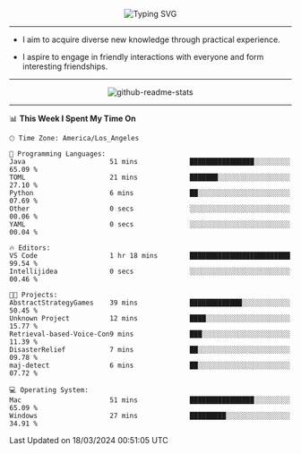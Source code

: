 <p align="center">
  <img src="https://readme-typing-svg.demolab.com?font=Fira+Code&weight=500&size=32&duration=2500&pause=1600&center=true&vCenter=true&random=false&width=1024&height=64&lines=Hi+there+%F0%9F%91%8B;I'm+delighted+you+could+make+it+here+%F0%9F%8E%89;I'm+Harry%2C+a+college+student+still+finding+my+way" alt="Typing SVG" />
</p>


---


- I aim to acquire diverse new knowledge through practical experience.

- I aspire to engage in friendly interactions with everyone and form interesting friendships.


---


<p align="center">
  <img src="https://github-readme-stats.vercel.app/api?username=Harry-Jing&show_icons=true" alt="github-readme-stats"/>
</p>


---

<!--START_SECTION:waka-->
📊 **This Week I Spent My Time On** 

```text
🕑︎ Time Zone: America/Los_Angeles

💬 Programming Languages: 
Java                     51 mins             ████████████████░░░░░░░░░   65.09 % 
TOML                     21 mins             ███████░░░░░░░░░░░░░░░░░░   27.10 % 
Python                   6 mins              ██░░░░░░░░░░░░░░░░░░░░░░░   07.69 % 
Other                    0 secs              ░░░░░░░░░░░░░░░░░░░░░░░░░   00.06 % 
YAML                     0 secs              ░░░░░░░░░░░░░░░░░░░░░░░░░   00.04 % 

🔥 Editors: 
VS Code                  1 hr 18 mins        █████████████████████████   99.54 % 
Intellijidea             0 secs              ░░░░░░░░░░░░░░░░░░░░░░░░░   00.46 % 

🐱‍💻 Projects: 
AbstractStrategyGames    39 mins             █████████████░░░░░░░░░░░░   50.45 % 
Unknown Project          12 mins             ████░░░░░░░░░░░░░░░░░░░░░   15.77 % 
Retrieval-based-Voice-Con9 mins              ███░░░░░░░░░░░░░░░░░░░░░░   11.39 % 
DisasterRelief           7 mins              ██░░░░░░░░░░░░░░░░░░░░░░░   09.78 % 
maj-detect               6 mins              ██░░░░░░░░░░░░░░░░░░░░░░░   07.72 % 

💻 Operating System: 
Mac                      51 mins             ████████████████░░░░░░░░░   65.09 % 
Windows                  27 mins             █████████░░░░░░░░░░░░░░░░   34.91 % 
```


 Last Updated on 18/03/2024 00:51:05 UTC
<!--END_SECTION:waka-->
